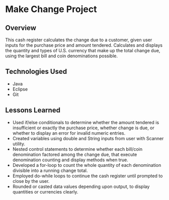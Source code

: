 # Make Change Project

## Overview
This cash register calculates the change due to a customer, 
given user inputs for the purchase price and amount tendered. 
Calculates and displays the quantity and types of U.S. currency
that make up the total change due, 
using the largest bill and coin denominations possible. 

## Technologies Used
- Java
- Eclipse
- Git

## Lessons Learned
- Used if/else conditionals to determine whether the amount tendered is insufficient or exactly the purchase price, 
whether change is due, or whether to display an error for invalid numeric entries.
- Created variables using double and String inputs from user with Scanner utility.
- Nested control statements to determine whether each bill/coin denomination factored among the change due, 
that execute denomination counting and display methods when true. 
- Developed a for-loop to count the whole quantity of each denomination divisible into a running change total.  
- Employed do-while loops to continue the cash register until prompted to close by the user.
- Rounded or casted data values depending upon output, to display quantities or currencies clearly.